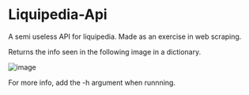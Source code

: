 # Liquipedia-Api

A semi useless API for liquipedia. Made as an exercise in web scraping.

Returns the info seen in the following image in a dictionary.

![image](https://user-images.githubusercontent.com/40571030/178121356-161c5983-04f0-4619-b5ad-cad53330d65c.png)

For more info, add the -h argument when runnning.
